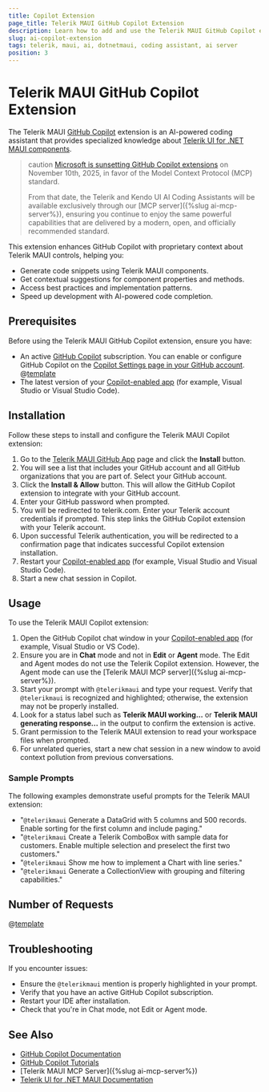 ```yaml
---
title: Copilot Extension
page_title: Telerik MAUI GitHub Copilot Extension
description: Learn how to add and use the Telerik MAUI GitHub Copilot extension as a .NET MAUI AI coding assistant and code generator for better developer productivity. The Telerik MAUI GitHub Copilot extension provides proprietary context about Telerik UI for .NET MAUI to AI-powered software.
slug: ai-copilot-extension
tags: telerik, maui, ai, dotnetmaui, coding assistant, ai server
position: 3
---
```


# Telerik MAUI GitHub Copilot Extension

The Telerik MAUI [GitHub Copilot](https://github.com/features/copilot) extension is an AI-powered coding assistant that provides specialized knowledge about [Telerik UI for .NET MAUI components](https://www.telerik.com/maui-ui). 

>caution [Microsoft is sunsetting GitHub Copilot extensions](https://github.blog/changelog/2025-09-24-deprecate-github-copilot-extensions-github-apps/) on November 10th, 2025, in favor of the Model Context Protocol (MCP) standard. 
> 
> From that date, the Telerik and Kendo UI AI Coding Assistants will be available exclusively through our [MCP server]({%slug ai-mcp-server%}), ensuring you continue to enjoy the same powerful capabilities that are delivered by a modern, open, and officially recommended standard.


This extension enhances GitHub Copilot with proprietary context about Telerik MAUI controls, helping you:

* Generate code snippets using Telerik MAUI components.
* Get contextual suggestions for component properties and methods.
* Access best practices and implementation patterns.
* Speed up development with AI-powered code completion.

## Prerequisites

Before using the Telerik MAUI GitHub Copilot extension, ensure you have:

* An active [GitHub Copilot](https://github.com/features/copilot) subscription. You can enable or configure GitHub Copilot on the [Copilot Settings page in your GitHub account](https://github.com/settings/copilot).
@[template](/_contentTemplates/common/ai-coding-assistant.md#getting-started)
* The latest version of your [Copilot-enabled app](https://docs.github.com/en/copilot/building-copilot-extensions/about-building-copilot-extensions#supported-clients-and-ides) (for example, Visual Studio or Visual Studio Code).

## Installation

Follow these steps to install and configure the Telerik MAUI Copilot extension:

1. Go to the [Telerik MAUI GitHub App](https://github.com/apps/telerikmaui) page and click the **Install** button.
1. You will see a list that includes your GitHub account and all GitHub organizations that you are part of. Select your GitHub account.
1. Click the **Install & Allow** button. This will allow the GitHub Copilot extension to integrate with your GitHub account.
1. Enter your GitHub password when prompted.
1. You will be redirected to telerik.com. Enter your Telerik account credentials if prompted. This step links the GitHub Copilot extension with your Telerik account.
1. Upon successful Telerik authentication, you will be redirected to a confirmation page that indicates successful Copilot extension installation.
1. Restart your [Copilot-enabled app](https://docs.github.com/en/copilot/building-copilot-extensions/about-building-copilot-extensions#supported-clients-and-ides) (for example, Visual Studio and Visual Studio Code).
1. Start a new chat session in Copilot.

## Usage

To use the Telerik MAUI Copilot extension:

1. Open the GitHub Copilot chat window in your [Copilot-enabled app](https://docs.github.com/en/copilot/building-copilot-extensions/about-building-copilot-extensions#supported-clients-and-ides) (for example, Visual Studio or VS Code).
1. Ensure you are in **Chat** mode and not in **Edit** or **Agent** mode. The Edit and Agent modes do not use the Telerik Copilot extension. However, the Agent mode can use the [Telerik MAUI MCP server]({%slug ai-mcp-server%}).
1. Start your prompt with `@telerikmaui` and type your request. Verify that `@telerikmaui` is recognized and highlighted; otherwise, the extension may not be properly installed.
1. Look for a status label such as **Telerik MAUI working...** or **Telerik MAUI generating response...** in the output to confirm the extension is active.
1. Grant permission to the Telerik MAUI extension to read your workspace files when prompted.
1. For unrelated queries, start a new chat session in a new window to avoid context pollution from previous conversations.

### Sample Prompts

The following examples demonstrate useful prompts for the Telerik MAUI extension:

* "`@telerikmaui` Generate a DataGrid with 5 columns and 500 records. Enable sorting for the first column and include paging."
* "`@telerikmaui` Create a Telerik ComboBox with sample data for customers. Enable multiple selection and preselect the first two customers."
* "`@telerikmaui` Show me how to implement a Chart with line series."
* "`@telerikmaui` Generate a CollectionView with grouping and filtering capabilities."

## Number of Requests

@[template](/_contentTemplates/common/ai-coding-assistant.md#number-of-requests)

## Troubleshooting

If you encounter issues:

* Ensure the `@telerikmaui` mention is properly highlighted in your prompt.
* Verify that you have an active GitHub Copilot subscription.
* Restart your IDE after installation.
* Check that you're in Chat mode, not Edit or Agent mode.

## See Also 

* [GitHub Copilot Documentation](https://docs.github.com/en/copilot)
* [GitHub Copilot Tutorials](https://github.com/features/copilot/tutorials)
* [Telerik MAUI MCP Server]({%slug ai-mcp-server%})
* [Telerik UI for .NET MAUI Documentation](https://docs.telerik.com/devtools/maui/)